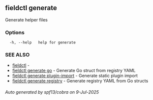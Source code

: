 ## fieldctl generate

Generate helper files

### Options

```
  -h, --help   help for generate
```

### SEE ALSO

* [fieldctl](fieldctl.md)	 - 
* [fieldctl generate go](fieldctl_generate_go.md)	 - Generate Go struct from registry YAML
* [fieldctl generate plugin-import](fieldctl_generate_plugin-import.md)	 - Generate static plugin import
* [fieldctl generate registry](fieldctl_generate_registry.md)	 - Generate registry YAML from Go structs

###### Auto generated by spf13/cobra on 9-Jul-2025
